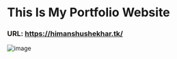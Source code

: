 # This Is My Portfolio Website
### URL: https://himanshushekhar.tk/

![image](https://user-images.githubusercontent.com/42701850/110235884-abbbe700-7f58-11eb-8eb1-36dd811ed93a.png)

